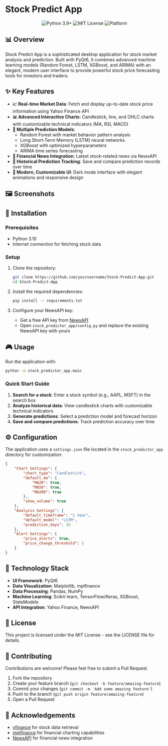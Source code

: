 # Stock Predict App

<div align="center">
    <img src="https://img.shields.io/badge/Python-3.9+-blue.svg" alt="Python 3.9+">
    <img src="https://img.shields.io/badge/License-MIT-green.svg" alt="MIT License">
    <img src="https://img.shields.io/badge/Platform-Windows%20%7C%20macOS%20%7C%20Linux-lightgrey.svg" alt="Platform">
</div>

## 📊 Overview

Stock Predict App is a sophisticated desktop application for stock market analysis and prediction. Built with PyQt6, it combines advanced machine learning models (Random Forest, LSTM, XGBoost, and ARIMA) with an elegant, modern user interface to provide powerful stock price forecasting tools for investors and traders.

## ✨ Key Features

- **📈 Real-time Market Data**: Fetch and display up-to-date stock price information using Yahoo Finance API
- **📊 Advanced Interactive Charts**: Candlestick, line, and OHLC charts with customizable technical indicators (MA, RSI, MACD)
- **🤖 Multiple Prediction Models**:
  - Random Forest with market behavior pattern analysis
  - Long Short-Term Memory (LSTM) neural networks
  - XGBoost with optimized hyperparameters
  - ARIMA time series forecasting
- **📰 Financial News Integration**: Latest stock-related news via NewsAPI
- **💾 Historical Prediction Tracking**: Save and compare prediction records over time
- **🎨 Modern, Customizable UI**: Dark mode interface with elegant animations and responsive design

## 🖼️ Screenshots



## 🚀 Installation

### Prerequisites
- Python 3.10
- Internet connection for fetching stock data

### Setup

1. Clone the repository:
   ```bash
   git clone https://github.com/yourusername/Stock-Predict-App.git
   cd Stock-Predict-App
   ```

2. Install the required dependencies:
   ```bash
   pip install -r requirements.txt
   ```

3. Configure your NewsAPI key:
   - Get a free API key from [NewsAPI](https://newsapi.org)
   - Open `stock_predictor_app/config.py` and replace the existing NewsAPI key with yours

## 🎮 Usage

Run the application with:
```bash
python -m stock_predictor_app.main
```

### Quick Start Guide

1. **Search for a stock**: Enter a stock symbol (e.g., AAPL, MSFT) in the search box
2. **Analyze historical data**: View candlestick charts with customizable technical indicators
3. **Generate predictions**: Select a prediction model and forecast horizon
4. **Save and compare predictions**: Track prediction accuracy over time

## ⚙️ Configuration

The application uses a `settings.json` file located in the `stock_predictor_app` directory for customization:

```json
{
    "Chart Settings": {
        "chart_type": "Candlestick",
        "default_ma": {
            "MA20": true,
            "MA50": true,
            "MA200": true
        },
        "show_volume": true
    },
    "Analysis Settings": {
        "default_timeframe": "1 Year",
        "default_model": "LSTM",
        "prediction_days": 30
    },
    "Alert Settings": {
        "price_alerts": true,
        "price_change_threshold": 5
    }
}
```

## 🔧 Technology Stack

- **UI Framework**: PyQt6
- **Data Visualization**: Matplotlib, mplfinance
- **Data Processing**: Pandas, NumPy
- **Machine Learning**: Scikit-learn, TensorFlow/Keras, XGBoost, StatsModels
- **API Integration**: Yahoo Finance, NewsAPI

## 📝 License

This project is licensed under the MIT License - see the LICENSE file for details.

## 👥 Contributing

Contributions are welcome! Please feel free to submit a Pull Request.

1. Fork the repository
2. Create your feature branch (`git checkout -b feature/amazing-feature`)
3. Commit your changes (`git commit -m 'Add some amazing feature'`)
4. Push to the branch (`git push origin feature/amazing-feature`)
5. Open a Pull Request

## 🙏 Acknowledgements

- [yfinance](https://github.com/ranaroussi/yfinance) for stock data retrieval
- [mplfinance](https://github.com/matplotlib/mplfinance) for financial charting capabilities
- [NewsAPI](https://newsapi.org) for financial news integration 
